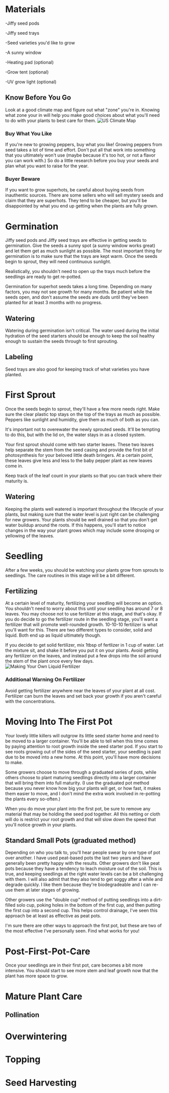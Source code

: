 # Materials
-Jiffy seed pods

-Jiffy seed trays

-Seed varieties you'd like to grow

-A sunny window

-Heating pad (optional)

-Grow tent (optional)

-UV grow light (optional)

## Know Before You Go
Look at a good climate map and figure out what "zone" you're in. Knowing what zone your in will help you make good
choices about what you'll need to do with your plants to best care for them. 
![US Climate Map](Images/Climate-map-USA.jpg)

### Buy What You Like
If you're new to growing peppers, buy what you like! Growing peppers from seed takes a lot of time and effort.
Don't put all that work into something that you ultimately won't use (maybe because it's too hot, or not a flavor
you can work with.) So do a little research before you buy your seeds and plan what you want to raise for the year.

### Buyer Beware
If you want to grow superhots, be careful about buying seeds from inauthentic sources. There are some sellers who 
will sell mystery seeds and claim that they are superhots. They tend to be cheaper, but you'll be disappointed by 
what you end up getting when the plants are fully grown.

# Germination
Jiffy seed pods and Jiffy seed trays are effective in getting seeds to germination. Give the seeds a sunny spot 
(a sunny window works great) and let them get as much sunlight as possible. The most important thing for germination
is to make sure that the trays are kept warm. Once the seeds begin to sprout, they will need continuous sunlight.

Realistically, you shouldn't need to open up the trays much before the seedlings are ready to get re-potted.

Germination for superhot seeds takes a long time. Depending on many factors, you may not see growth for many
months. Be patient while the seeds open, and don't assume the seeds are duds until they've been planted for at
least 3 months with no progress.

## Watering
Watering during germination isn't critical. The water used during the initial hydration of the seed starters
should be enough to keep the soil healthy enough to sustain the seeds through to first sprouting.

## Labeling
Seed trays are also good for keeping track of what varieties you have planted. 

# First Sprout
Once the seeds begin to sprout, they'll have a few more needs right. Make sure the clear plastic top stays on the
top of the trays as much as possible. Peppers like sunlight and humidity, give them as much of both as you can.

It's important not to overewater the newly sprouted seeds. It'll be tempting to do this, but with the lid on, the
water stays in as a closed system.

Your first sprout should come with two starter leaves. These two leaves help separate the stem from the seed
casing and provide the first bit of photosynthesis for your beloved little death bringers. At a certain point,
these leaves give less and less to the baby pepper plant as new leaves come in.

Keep track of the leaf count in your plants so that you can track where their maturity is.

## Watering
Keeping the plants well watered is important throughout the lifecycle of your plants, but making sure that the 
water level is just right can be challenging for new growers. Your plants should be well drained so that you
don't get water buildup around the roots. If this happens, you'll start to notice changes in the way  your plant
grows which may include some drooping or yellowing of the leaves.

# Seedling
After a few weeks, you should be watching your plants grow from sprouts to seedlings. The care routines in this
stage will be a bit different.

## Fertilizing
At a certain level of maturity, fertilizing your seedling will become an option. You shouldn't need to worry about
this until your seedling has around 7 or 8 leaves. You may choose not to use fertilizer at this stage, and that's
okay. If you do decide to go the fertilizer route in the seedling stage, you'll want a fertilizer that will
promote well-rounded growth. 10-10-10 fertilizer is what you'll want for this. There are two different types to
consider, solid and liquid. Both end up as liquid ultimately though.

If you decide to get solid fertilizer, mix 1tbsp of fertlizer in 1 cup of water. Let the mixture sit, and shake
it before you put it on your plants. Avoid getting any fertilizer on the leaves, and instead put a few drops into
the soil around the stem of the plant once every few days.
![Making Your Own Liquid Fertilizer](Images/IMG_5362.jpg)
### Additional Warning On Fertilizer
Avoid getting fertilizer anywhere near the leaves of your plant at all cost. Fertilizer can burn the leaves and
set back your growth if you aren't careful with the concentrations.  

# Moving Into The First Pot
Your lovely little killers will outgrow its little seed starter home and need to be moved to a larger container.
You'll be able to tell when this time comes by paying attention to root growth inside the seed starter pod. If you
start to see roots growing out of the sides of the seed starter, your seedling is past due to be moved into a new
home. At this point, you'll have more decisions to make.

Some growers choose to move through a graduated series of pots, while others choose to plant maturing seedlings
directly into a larger container that will bring them into full maturity. (I use the graduated pot method because
you never know how big your plants will get, or how fast, it makes them easier to move, and I don't mind the extra
work involved in re-potting the plants every so-often.)

When you do move your plant into the first pot, be sure to remove any material that may be holding the seed pod
together. All this netting or cloth will do is restrict your root growth and that will slow down the speed that
you'll notice growth in your plants.

## Standard Small Pots (graduated method)
Depending on who you  talk to, you'll hear people swear by one type of pot over another. I have used peat-based
pots the last two years and have generally been pretty happy with the results. Other growers don't like peat pots
because they have a tendency to leach moisture out of the soil. This is true, and keeping seedlings at the right 
water levels can be a bit challenging with them. I will also admit that they also tend to get soggy after a while
and degrade quickly. I like them because they're biodegradeable and I can re-use them at later stages of growing.

Other growers use the "double cup" method of putting seedlings into a dirt-filled solo cup, poking holes in the
bottom of the first cup, and then putting the first cup into a second cup. This helps control drainage, I've seen
this approach be at least as effective as peat pots.

I'm sure there are other ways to approach the first pot, but these are two of the most effective I've personally
seen. Find what works for you!

# Post-First-Pot-Care
Once your seedlings are in their first pot, care becomes a bit more intensive. You should start to see more stem
and leaf growth now that the plant has more space to grow.

# Mature Plant Care

## Pollination

# Overwintering

# Topping

# Seed Harvesting

